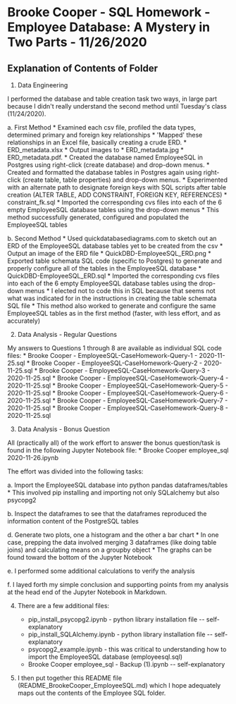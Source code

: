 # Brooke Cooper - SQL Homework - Employee Database: A Mystery in Two Parts - 11/26/2020

## Explanation of Contents of Folder

1. Data Engineering

I performed the database and table creation task two ways, in large part because I didn't really understand the second method until Tuesday's class (11/24/2020).

  a. First Method
    * Examined each csv file, profiled the data types, determined primary and foreign key relationships
    * 'Mapped' these relationships in an Excel file, basically creating a crude ERD.
        * ERD_metadata.xlsx
    * Output images to 
        * ERD_metadata.jpg 
        * ERD_metadata.pdf.
    * Created the database named EmployeeSQL in Postgres using right-click (create database) and drop-down menus.
    * Created and formatted the database tables in Postgres again using right-click (create table, table properties) and drop-down menus.
    * Experimented with an alternate path to designate foreign keys with SQL scripts after table creation (ALTER TABLE, ADD CONSTRAINT, FOREIGN KEY, REFERENCES)
        * constraint_fk.sql
    * Imported the corresponding cvs files into each of the 6 empty EmployeeSQL database tables using the drop-down menus
    * This method successfully generated, configured and populated the EmployeeSQL tables
  
  b. Second Method
    * Used quickdatabasediagrams.com to sketch out an ERD of the EmployeeSQL database tables yet to be created from the csv
    * Output an image of the ERD file
        * QuickDBD-EmployeeSQL_ERD.png
    * Exported table schemata SQL code (specific to Postgres) to generate and properly configure all of the tables in the EmployeeSQL database
        * QuickDBD-EmployeeSQL_ERD.sql
    * Imported the corresponding cvs files into each of the 6 empty EmployeeSQL database tables using the drop-down menus
        * I elected not to code this in SQL because that seems not what was indicated for in the instructions in creating the table schemata SQL file
    * This method also worked to generate and configure the same EmployeeSQL tables as in the first method (faster, with less effort, and as accurately)

2. Data Analysis - Regular Questions

My answers to Questions 1 through 8 are available as individual SQL code files:
    * Brooke Cooper - EmployeeSQL-CaseHomework-Query-1 - 2020-11-25.sql
    * Brooke Cooper - EmployeeSQL-CaseHomework-Query-2 - 2020-11-25.sql
    * Brooke Cooper - EmployeeSQL-CaseHomework-Query-3 - 2020-11-25.sql
    * Brooke Cooper - EmployeeSQL-CaseHomework-Query-4 - 2020-11-25.sql
    * Brooke Cooper - EmployeeSQL-CaseHomework-Query-5 - 2020-11-25.sql
    * Brooke Cooper - EmployeeSQL-CaseHomework-Query-6 - 2020-11-25.sql
    * Brooke Cooper - EmployeeSQL-CaseHomework-Query-7 - 2020-11-25.sql
    * Brooke Cooper - EmployeeSQL-CaseHomework-Query-8 - 2020-11-25.sql

3. Data Analysis - Bonus Question

All (practically all) of the work effort to answer the bonus question/task is found in the following Jupyter Notebook file:
    * Brooke Cooper employee_sql 2020-11-26.ipynb

The effort was divided into the following tasks:

  a. Import the EmployeeSQL database into python pandas dataframes/tables
    * This involved pip installing and importing not only SQLalchemy but also psycopg2
  
  b. Inspect the dataframes to see that the dataframes reproduced the information content of the PostgreSQL tables
  
  d. Generate two plots, one a histogram and the other a bar chart
    * In one case, prepping the data involved merging 3 dataframes (like doing table joins) and calculating means on a groupby object
    * The graphs can be found toward the bottom of the Jupyter Notebook
  
  e. I performed some additional calculations to verify the analysis

  f. I layed forth my simple conclusion and supporting points from my analysis at the head end of the Jupyter Notebook in Markdown.

4. There are a few additional files:
    * pip_install_psycopg2.ipynb - python library installation file -- self-explanatory
    * pip_install_SQLAlchemy.ipynb - python library installation file -- self-explanatory
    * psycopg2_example.ipynb - this was critical to understanding how to import the EmployeeSQL database (employeesql.sql)
    * Brooke Cooper employee_sql - Backup (1).ipynb -- self-explanatory

5. I then put together this README file (README_BrookeCooper_EmployeeSQL.md) which I hope adequately maps out the contents of the Employee SQL folder.
